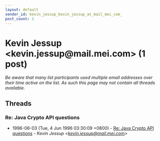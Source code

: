 ```yaml
---
layout: default
sender_id: kevin_jessup_kevin_jessup_at_mail_mei_com_
post_count: 1
---
```


# Kevin Jessup <kevin.jessup<span>@</span>mail.mei.com> (1 post)

_Be aware that many list participants used multiple email addresses over their time active on the list. As such this page may not contain all threads available._

## Threads

### Re: Java Crypto API questions
+ 1996-06-03 (Tue, 4 Jun 1996 03:30:09 +0800) - [Re: Java Crypto API questions](/archive/1996/06/553fbf1786722275466af4de257559a0d3cd1fe24fe9f14119e75889c97f7ec4) - _Kevin Jessup \<kevin.jessup@mail.mei.com\>_

